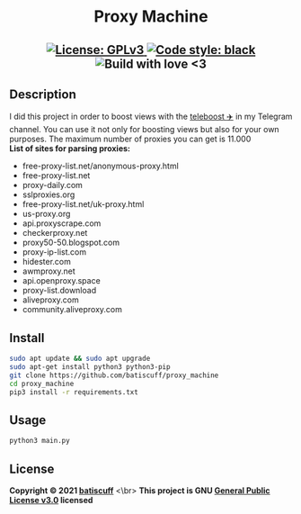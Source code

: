 <h1 align="center">Proxy Machine</h1>
<h2 align="center">
    <a href="https://github.com/batiscuff/proxy_machine/blob/master/LICENSE" target="_blank">
        <img alt="License: GPLv3" src="https://img.shields.io/badge/License-GPLv3-green.svg" />
    </a>
    <a href="https://github.com/psf/black" target="_blank">
        <img alt="Code style: black" src="https://img.shields.io/badge/code%20style-black-000000.svg" />
    </a>
    </a href="https://github.com/batiscuff/proxy_machine" target="_blank">
        <img alt="Build with love <3" src="https://img.shields.io/badge/build%20with-%F0%9F%92%9D-green" />
    </a>
</h2>

## Description
I did this project in order to boost views with the [teleboost :airplane:](https://github.com/crinny/teleboost/) in my Telegram channel. You can use it not only for boosting views but also for your own purposes. The maximum number of proxies you can get is 11.000 </br>
**List of sites for parsing proxies:**
- free-proxy-list.net/anonymous-proxy.html
- free-proxy-list.net
- proxy-daily.com
- sslproxies.org
- free-proxy-list.net/uk-proxy.html
- us-proxy.org
- api.proxyscrape.com
- checkerproxy.net
- proxy50-50.blogspot.com
- proxy-ip-list.com
- hidester.com
- awmproxy.net
- api.openproxy.space
- proxy-list.download
- aliveproxy.com
- community.aliveproxy.com


## Install 
```sh
sudo apt update && sudo apt upgrade
sudo apt-get install python3 python3-pip
git clone https://github.com/batiscuff/proxy_machine
cd proxy_machine
pip3 install -r requirements.txt
```

## Usage
```sh
python3 main.py
```

## License
**Copyright © 2021 [batiscuff](https://github.com/batiscuff)** <\br>
**This project is GNU [General Public License v3.0](https://github.com/batiscuff/proxy_machine/blob/master/LICENSE) licensed**
